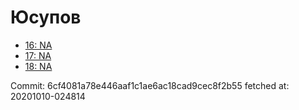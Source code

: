 # Юсупов
- [16: NA](16.md)
- [17: NA](17.md)
- [18: NA](18.md)

Commit: 6cf4081a78e446aaf1c1ae6ac18cad9cec8f2b55
 fetched at: 20201010-024814
